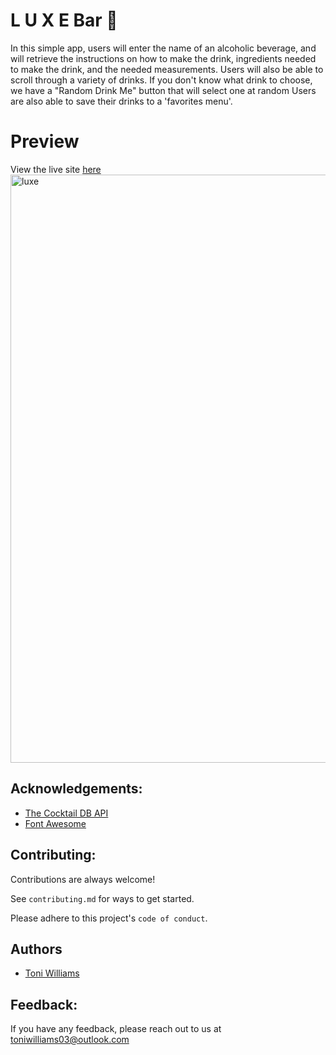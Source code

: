 # L U X E Bar 🍹
In this simple app, users will enter the name of an alcoholic beverage, and will retrieve the instructions on how to make the drink, ingredients needed to make the drink, and the needed measurements. Users will also be able to scroll through a variety of drinks. If you don't know what drink to choose, we have a "Random Drink Me" button that will select one at random Users are also able to save their drinks to a 'favorites menu'. 


# Preview 
View the live site [here](https://luxebar.netlify.app/)
<img width="941" alt="luxe" src="https://user-images.githubusercontent.com/100317017/173253955-3c7f1bec-76f4-4dff-a2b4-08a1b66fdfe7.png">


## Acknowledgements:

 - [The Cocktail DB API](https://www.thecocktaildb.com/)
 - [Font Awesome](https://fontawesome.com/)


## Contributing:

Contributions are always welcome!

See `contributing.md` for ways to get started.

Please adhere to this project's `code of conduct`.

## Authors

- [Toni Williams](https://www.github.com/toniwilliams1)

## Feedback:

If you have any feedback, please reach out to us at toniwilliams03@outlook.com


